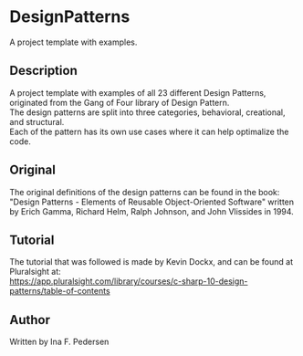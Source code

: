 # DesignPatterns
A project template with examples.

## Description
A project template with examples of all 23 different Design Patterns, originated from the Gang of Four library of Design Pattern. </br>
The design patterns are split into three categories, behavioral, creational, and structural. </br>
Each of the pattern has its own use cases where it can help optimalize the code.

## Original
The original definitions of the design patterns can be found in the book: </br>
"Design Patterns - Elements of Reusable Object-Oriented Software" written by Erich Gamma, Richard Helm, Ralph Johnson, and John Vlissides in 1994.

## Tutorial
The tutorial that was followed is made by Kevin Dockx, and can be found at Pluralsight at: </br>
https://app.pluralsight.com/library/courses/c-sharp-10-design-patterns/table-of-contents

## Author
Written by Ina F. Pedersen
